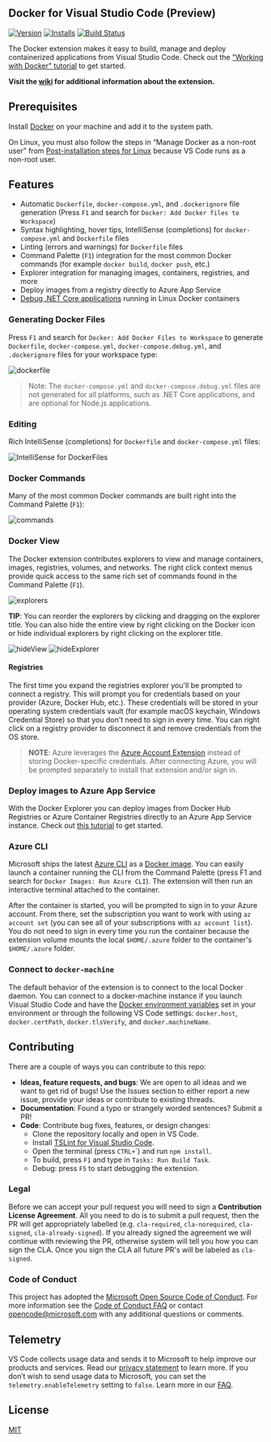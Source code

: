 ## Docker for Visual Studio Code (Preview)

[![Version](https://vsmarketplacebadge.apphb.com/version/ms-azuretools.vscode-docker.svg)](https://marketplace.visualstudio.com/items?itemName=ms-azuretools.vscode-docker) [![Installs](https://vsmarketplacebadge.apphb.com/installs-short/ms-azuretools.vscode-docker.svg)](https://marketplace.visualstudio.com/items?itemName=ms-azuretools.vscode-docker) [![Build Status](https://dev.azure.com/ms-azuretools/AzCode/_apis/build/status/vscode-docker)](https://dev.azure.com/ms-azuretools/AzCode/_build/latest?definitionId=8)

The Docker extension makes it easy to build, manage and deploy containerized applications from Visual Studio Code. Check out the ["Working with Docker" tutorial](https://code.visualstudio.com/docs/azure/docker) to get started.

**Visit the [wiki](https://github.com/Microsoft/vscode-docker/wiki) for additional information about the extension.**

## Prerequisites

Install [Docker](https://aka.ms/AA37qtj) on your machine and add it to the system path.

On Linux, you must also follow the steps in “Manage Docker as a non-root user” from [Post-installation steps for Linux](https://aka.ms/AA37yk6) because VS Code runs as a non-root user.

## Features

* Automatic `Dockerfile`, `docker-compose.yml`, and `.dockerignore` file generation (Press `F1` and search for `Docker: Add Docker files to Workspace`)
* Syntax highlighting, hover tips, IntelliSense (completions) for `docker-compose.yml` and `Dockerfile` files
* Linting (errors and warnings) for `Dockerfile` files
* Command Palette (`F1`) integration for the most common Docker commands (for example `docker build`, `docker push`, etc.)
* Explorer integration for managing images, containers, registries, and more
* Deploy images from a registry directly to Azure App Service
* [Debug .NET Core applications](https://github.com/microsoft/vscode-docker/wiki/Debug-.NET-Core-(Preview)) running in Linux Docker containers

### Generating Docker Files

Press `F1` and search for `Docker: Add Docker Files to Workspace` to generate `Dockerfile`, `docker-compose.yml`, `docker-compose.debug.yml`, and `.dockerignore` files for your workspace type:

![dockerfile](resources/readme/generateFiles.gif)

> Note: The `docker-compose.yml` and `docker-compose.debug.yml` files are not generated for all platforms, such as .NET Core applications, and are optional for Node.js applications.

### Editing

Rich IntelliSense (completions) for `Dockerfile` and `docker-compose.yml` files:

![IntelliSense for DockerFiles](resources/readme/intelliSense.gif)

### Docker Commands

Many of the most common Docker commands are built right into the Command Palette (`F1`):

![commands](resources/readme/commands.png)

### Docker View

The Docker extension contributes explorers to view and manage containers, images, registries, volumes, and networks. The right click context menus provide quick access to the same rich set of commands found in the Command Palette (`F1`).

![explorers](resources/readme/explorers.png)

**TIP**: You can reorder the explorers by clicking and dragging on the explorer title. You can also hide the entire view by right clicking on the Docker icon or hide individual explorers by right clicking on the explorer title.

![hideView](resources/readme/hideView.png) ![hideExplorer](resources/readme/hideExplorer.png)

#### Registries

The first time you expand the registries explorer you'll be prompted to connect a registry. This will prompt you for credentials based on your provider (Azure, Docker Hub, etc.). These credentials will be stored in your operating system credentials vault (for example macOS keychain, Windows Credential Store) so that you don't need to sign in every time. You can right click on a registry provider to disconnect it and remove credentials from the OS store.

> **NOTE**: Azure leverages the [Azure Account Extension](https://marketplace.visualstudio.com/items?itemName=ms-vscode.azure-account) instead of storing Docker-specific credentials. After connecting Azure, you will be prompted separately to install that extension and/or sign in.

### Deploy images to Azure App Service

With the Docker Explorer you can deploy images from Docker Hub Registries or Azure Container Registries directly to an Azure App Service instance. Check out [this tutorial](https://code.visualstudio.com/tutorials/docker-extension/getting-started) to get started.

### Azure CLI

Microsoft ships the latest [Azure CLI](https://github.com/azure/azure-cli) as a [Docker image](https://hub.docker.com/r/azuresdk/azure-cli-python/). You can easily launch a container running the CLI from the Command Palette (press F1 and search for `Docker Images: Run Azure CLI`). The extension will then run an interactive terminal attached to the container.

After the container is started, you will be prompted to sign in to your Azure account. From there, set the subscription you want to work with using `az account set` (you can see all of your subscriptions with `az account list`). You do not need to sign in every time you run the container because the extension volume mounts the local `$HOME/.azure` folder to the container's `$HOME/.azure` folder.

### Connect to `docker-machine`

The default behavior of the extension is to connect to the local Docker daemon. You can connect to a docker-machine instance if you launch Visual Studio Code and have the [Docker environment variables](https://docs.docker.com/machine/reference/env/) set in your environment or through the following VS Code settings: `docker.host`, `docker.certPath`, `docker.tlsVerify`, and `docker.machineName`.

## Contributing

There are a couple of ways you can contribute to this repo:

* **Ideas, feature requests, and bugs**: We are open to all ideas and we want to get rid of bugs! Use the Issues section to either report a new issue, provide your ideas or contribute to existing threads.
* **Documentation**: Found a typo or strangely worded sentences? Submit a PR!
* **Code**: Contribute bug fixes, features, or design changes:
  * Clone the repository locally and open in VS Code.
  * Install [TSLint for Visual Studio Code](https://marketplace.visualstudio.com/items?itemName=ms-vscode.vscode-typescript-tslint-plugin).
  * Open the terminal (press `CTRL+`\`) and run `npm install`.
  * To build, press `F1` and type in `Tasks: Run Build Task`.
  * Debug: press `F5` to start debugging the extension.

### Legal

Before we can accept your pull request you will need to sign a **Contribution License Agreement**. All you need to do is to submit a pull request, then the PR will get appropriately labelled (e.g. `cla-required`, `cla-norequired`, `cla-signed`, `cla-already-signed`). If you already signed the agreement we will continue with reviewing the PR, otherwise system will tell you how you can sign the CLA. Once you sign the CLA all future PR's will be labeled as `cla-signed`.

### Code of Conduct

This project has adopted the [Microsoft Open Source Code of Conduct](https://opensource.microsoft.com/codeofconduct/). For more information see the [Code of Conduct FAQ](https://opensource.microsoft.com/codeofconduct/faq/) or contact [opencode@microsoft.com](mailto:opencode@microsoft.com) with any additional questions or comments.

## Telemetry

VS Code collects usage data and sends it to Microsoft to help improve our products and services. Read our [privacy statement](https://go.microsoft.com/fwlink/?LinkID=528096&clcid=0x409) to learn more. If you don’t wish to send usage data to Microsoft, you can set the `telemetry.enableTelemetry` setting to `false`. Learn more in our [FAQ](https://code.visualstudio.com/docs/supporting/faq#_how-to-disable-telemetry-reporting).

## License

[MIT](LICENSE.md)
